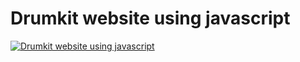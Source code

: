 # Drumkit website using javascript 
[![Drumkit website using javascript ](https://i.gyazo.com/05adbc0c735ea803433be8fac486b7a4.jpg)](https://gyazo.com/05adbc0c735ea803433be8fac486b7a4)